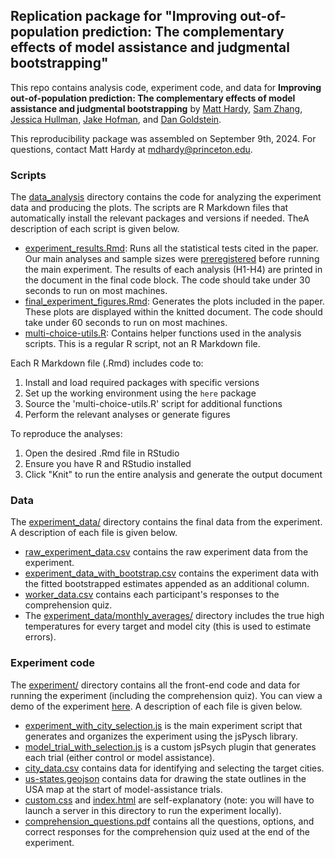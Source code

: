## Replication package for "Improving out-of-population prediction: The complementary effects of model assistance and judgmental bootstrapping"

This repo contains analysis code, experiment code, and data for <b>Improving out-of-population prediction: The complementary effects of model assistance and judgmental bootstrapping</b> by [Matt Hardy](https://matthardy.org/), [Sam Zhang](https://sam.zhang.fyi/), [Jessica Hullman](http://users.eecs.northwestern.edu/~jhullman/), [Jake Hofman](http://jakehofman.com/), and [Dan Goldstein](http://www.dangoldstein.com/).

This reproducibility package was assembled on September 9th, 2024. For questions, contact Matt Hardy at [mdhardy@princeton.edu](mailto:mdhardy@princeton.edu).

### Scripts

The [data_analysis](data_analysis/) directory contains the code for analyzing the experiment data and producing the plots. The scripts are R Markdown files that automatically install the relevant packages and versions if needed. TheA description of each script is given below.
* [experiment_results.Rmd](experiment_results.Rmd): Runs all the statistical tests cited in the paper. Our main analyses and sample sizes were [preregistered](https://aspredicted.org/blind.php?x=36R_4GW) before running the main experiment. The results of each analysis (H1-H4) are printed in the document in the final code block. The code should take under 30 seconds to run on most machines.
* [final_experiment_figures.Rmd](final_experiment_figures.Rmd): Generates the plots included in the paper. These plots are displayed within the knitted document. The code should take under 60 seconds to run on most machines.
* [multi-choice-utils.R](multi-choice-utils.R): Contains helper functions used in the analysis scripts. This is a regular R script, not an R Markdown file.

Each R Markdown file (.Rmd) includes code to:
1. Install and load required packages with specific versions
2. Set up the working environment using the `here` package
3. Source the 'multi-choice-utils.R' script for additional functions
4. Perform the relevant analyses or generate figures

To reproduce the analyses:
1. Open the desired .Rmd file in RStudio
2. Ensure you have R and RStudio installed
3. Click "Knit" to run the entire analysis and generate the output document

### Data

The [experiment_data/](experiment_data/) directory contains the final data from the experiment. A description of each file is given below.
* [raw_experiment_data.csv](experiment_data/raw_experiment_data.csv) contains the raw experiment data from the experiment.
* [experiment_data_with_bootstrap.csv](experiment_data/experiment_data_with_bootstrap.csv) contains the experiment data with the fitted bootstrapped estimates appended as an additional column.
* [worker_data.csv](experiment_data/worker_data.csv) contains each participant's responses to the comprehension quiz.
* The [experiment_data/monthly_averages/](experiment_data/monthly_averages/) directory includes the true high temperatures for every target and model city (this is used to estimate errors).

### Experiment code

The [experiment/](experiment/) directory contains all the front-end code and data for running the experiment (including the comprehension quiz).  You can view a demo of the experiment [here](https://mdahardy.github.io/judgmental-bootstrapping-internal/experiment). A description of each file is given below.
* [experiment_with_city_selection.js](experiment/experiment_with_city_selection.js) is the main experiment script that generates and organizes the experiment using the jsPysch library.
* [model_trial_with_selection.js](experiment/model_trial_with_selection.js) is a custom jsPsych plugin that generates each trial (either control or model assistance).
* [city_data.csv](experiment/city_data.csv) contains data for identifying and selecting the target cities.
* [us-states.geojson](experiment/us-states.geojson) contains data for drawing the state outlines in the USA map at the start of model-assistance trials.
* [custom.css](experiment/custom.css) and [index.html](experiment/index.html) are self-explanatory (note: you will have to launch a server in this directory to run the experiment locally).
* [comprehension_questions.pdf](experiment/comprehension_questions.pdf) contains all the questions, options, and correct responses for the comprehension quiz used at the end of the experiment.